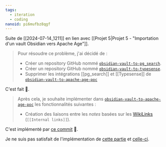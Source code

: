 ```yaml
---
tags:
  - iteration
  - coding
nanoid: pi6mufbz8qgf
---
```

Suite de [[2024-07-14_1211]] en lien avec [[Projet 5|Projet 5 - "Importation d'un vault Obsidian vers Apache Age"]].

> Pour résoudre ce problème, j'ai décidé de :
> 
> - Créer un repository GitHub nommé [`obsidian-vault-to-pg_search`](https://github.com/stephane-klein/obsidian-vault-to-pg_search).
> - Créer un repository GitHub nommé [`obsidian-vault-to-typesense`](https://github.com/stephane-klein/obsidian-vault-to-typesense).
> - Supprimer les intégrations [[pg_search]] et [[Typesense]] de [`obsidian-vault-to-apache-age-poc`](https://github.com/stephane-klein/obsidian-vault-to-apache-age-poc)

C'est fait 🙂.

> Après cela, je souhaite implémenter dans [`obsidian-vault-to-apache-age-poc`](https://github.com/stephane-klein/obsidian-vault-to-apache-age-poc) les fonctionnalités suivantes :
> 
> - Création des liaisons entre les *notes* basées sur les [WikiLinks](https://help.obsidian.md/Linking+notes+and+files/Internal+links#Supported+formats+for+internal+links) (`[[Internal links]]`).

C'est implémenté par [ce commit](https://github.com/stephane-klein/obsidian-vault-to-apache-age-poc/commit/29397885293acbad12083ff4a8aa4ef9db08d0f8) 🙂.

Je ne suis pas satisfait de l'implémentation de [cette partie](https://github.com/stephane-klein/obsidian-vault-to-apache-age-poc/commit/29397885293acbad12083ff4a8aa4ef9db08d0f8#r144245715) et [celle-ci](https://github.com/stephane-klein/obsidian-vault-to-apache-age-poc/commit/29397885293acbad12083ff4a8aa4ef9db08d0f8#r144245744).
